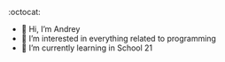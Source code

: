  :octocat:
- 👋 Hi, I’m Andrey
- 👀  I’m interested in everything related to programming
- 🌱 I’m currently learning in School 21


<!---
andrei-sergeich/andrei-sergeich is a ✨ special ✨ repository because its `README.md` (this file) appears on your GitHub profile.
You can click the Preview link to take a look at your changes.
- 💞️ I’m looking to collaborate on ...
- 📫 How to reach me - 
--->
